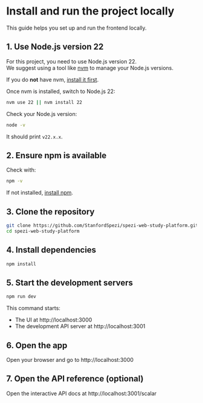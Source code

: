 <!--

This source file is part of the Stanford Biodesign Digital Health Spezi Web Study Platform open-source project

SPDX-FileCopyrightText: 2025 Stanford University and the project authors (see CONTRIBUTORS.md)

SPDX-License-Identifier: MIT

-->

# Install and run the project locally

This guide helps you set up and run the frontend locally.

## 1. Use Node.js version 22

For this project, you need to use Node.js version 22.  
We suggest using a tool like [nvm](https://github.com/nvm-sh/nvm) to manage your Node.js versions.

If you do **not** have nvm, [install it first](https://github.com/nvm-sh/nvm#installing-and-updating).

Once nvm is installed, switch to Node.js 22:

```bash
nvm use 22 || nvm install 22
```

Check your Node.js version:

```bash
node -v
```

It should print `v22.x.x`.

## 2. Ensure npm is available

Check with:

```bash
npm -v
```

If not installed, [install npm](https://docs.npmjs.com/downloading-and-installing-node-js-and-npm).

## 3. Clone the repository

```bash
git clone https://github.com/StanfordSpezi/spezi-web-study-platform.git
cd spezi-web-study-platform
```

## 4. Install dependencies

```bash
npm install
```

## 5. Start the development servers

```bash
npm run dev
```

This command starts:

- The UI at http://localhost:3000
- The development API server at http://localhost:3001

## 6. Open the app

Open your browser and go to http://localhost:3000

## 7. Open the API reference (optional)

Open the interactive API docs at http://localhost:3001/scalar
